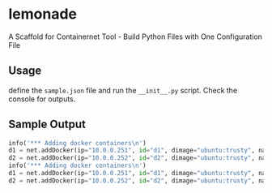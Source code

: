 # lemonade
A Scaffold for Containernet Tool - Build Python Files with One Configuration File

## Usage
define the `sample.json` file and run the `__init__.py` script. Check the console for outputs.

## Sample Output
```python
info('*** Adding docker containers\n')
d1 = net.addDocker(ip="10.0.0.251", id="d1", dimage="ubuntu:trusty", name="my_iphone", )
d2 = net.addDocker(ip="10.0.0.252", id="d2", dimage="ubuntu:trusty", name="my_laptop", )
info('*** Adding docker containers\n')
d1 = net.addDocker(ip="10.0.0.251", id="d1", dimage="ubuntu:trusty", name="my_iphone", )
d2 = net.addDocker(ip="10.0.0.252", id="d2", dimage="ubuntu:trusty", name="my_laptop", )
``` 

